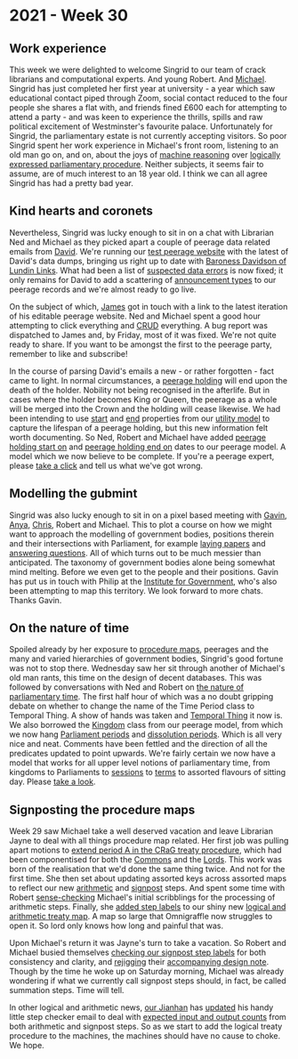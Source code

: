 # 2021 - Week 30

## Work experience

This week we were delighted to welcome Singrid to our team of crack librarians and computational experts. And young Robert. And [Michael](https://twitter.com/fantasticlife). Singrid has just completed her first year at university - a year which saw educational contact piped through Zoom, social contact reduced to the four people she shares a flat with, and friends fined £600 each for attempting to attend a party - and was keen to experience the thrills, spills and raw political excitement of Westminster's favourite palace. Unfortunately for Singrid, the parliamentary estate is not currently accepting visitors. So poor Singrid spent her work experience in Michael's front room, listening to an old man go on, and on, about the joys of [machine reasoning](https://api.parliament.uk/procedures/meta/comments) over [logically expressed parliamentary procedure](https://ukparliament.github.io/ontologies/procedure/procedure-ontology.html). Neither subjects, it seems fair to assume, are of much interest to an 18 year old. I think we can all agree Singrid has had a pretty bad year.

## Kind hearts and coronets

Nevertheless, Singrid was lucky enough to sit in on a chat with Librarian Ned and Michael as they picked apart a couple of peerage data related emails from [David](https://twitter.com/clerkly). We're running our [test peerage website](https://api.parliament.uk/peerages) with the latest of David's data dumps, bringing us right up to date with [Baroness Davidson of Lundin Links](https://api.parliament.uk/peerages/peerages/2995). What had been a list of [suspected data errors](https://api.parliament.uk/peerages/meta/suspected-data-errors) is now fixed; it only remains for David to add a scattering of [announcement types](https://api.parliament.uk/peerages/announcement-types) to our peerage records and we're almost ready to go live.

On the subject of which, [James](https://twitter.com/jamesjefferies) got in touch with a link to the latest iteration of his editable peerage website. Ned and Michael spent a good hour attempting to click everything and [CRUD](https://en.wikipedia.org/wiki/Create,_read,_update_and_delete) everything. A bug report was dispatched to James and, by Friday, most of it was fixed. We're not quite ready to share. If you want to be amongst the first to the peerage party, remember to like and subscribe!

In the course of parsing David's emails a new - or rather forgotten - fact came to light. In normal circumstances, a [peerage holding](https://ukparliament.github.io/ontologies/peerage/peerage-ontology.html#d4e112) will end upon the death of the holder. Nobility not being recognised in the afterlife. But in cases where the holder becomes King or Queen, the peerage as a whole will be merged into the Crown and the holding will cease likewise. We had been intending to use [start](https://ukparliament.github.io/ontologies/utility/utility-ontology.html#d4e245) and [end](https://ukparliament.github.io/ontologies/utility/utility-ontology.html#d4e260) properties from our [utility model](https://ukparliament.github.io/ontologies/utility/utility-ontology.html) to capture the lifespan of a peerage holding, but this new information felt worth documenting. So Ned, Robert and Michael have added [peerage holding start on](https://ukparliament.github.io/ontologies/peerage/peerage-ontology.html#d4e629) and [peerage holding end on](https://ukparliament.github.io/ontologies/peerage/peerage-ontology.html#d4e644) dates to our peerage model. A model which we now believe to be complete. If you're a peerage expert, please [take a click](https://ukparliament.github.io/ontologies/peerage/peerage-ontology.html) and tell us what we've got wrong.

## Modelling the gubmint

Singrid was also lucky enough to sit in on a pixel based meeting with [Gavin](https://twitter.com/GavinFreeguard), [Anya](https://twitter.com/bitten_), [Chris](https://twitter.com/cw4ts), Robert and Michael. This to plot a course on how we might want to approach the modelling of government bodies, positions therein and their intersections with Parliament, for example [laying papers](https://ukparliament.github.io/ontologies/laying/laying-ontology.html) and [answering questions](https://ukparliament.github.io/ontologies/question-and-answer/question-and-answer-ontology.html). All of which turns out to be much messier than anticipated. The taxonomy of government bodies alone being somewhat mind melting. Before we even get to the people and their positions. Gavin has put us in touch with Philip at the [Institute for Government](https://www.instituteforgovernment.org.uk/), who's also been attempting to map this territory. We look forward to more chats. Thanks Gavin.

## On the nature of time

Spoiled already by her exposure to [procedure maps](https://ukparliament.github.io/ontologies/procedure/procedure-ontology.html#maps), peerages and the many and varied hierarchies of government bodies, Singrid's good fortune was not to stop there. Wednesday saw her sit through another of Michael's old man rants, this time on the design of decent databases. This was followed by conversations with Ned and Robert on [the nature of parliamentary time](https://ukparliament.github.io/ontologies/time-period/time-period-ontology.html). The first half hour of which was a no doubt gripping debate on whether to change the name of the Time Period class to Temporal Thing. A show of hands was taken and [Temporal Thing](https://ukparliament.github.io/ontologies/time-period/time-period-ontology.html#d4e89) it now is. We also borrowed the [Kingdom](https://ukparliament.github.io/ontologies/time-period/time-period-ontology.html#d4e100) class from our peerage model, from which we now hang [Parliament periods](https://ukparliament.github.io/ontologies/time-period/time-period-ontology.html#d4e153) and [dissolution periods](https://ukparliament.github.io/ontologies/time-period/time-period-ontology.html#d4e166). Which is all very nice and neat. Comments have been fettled and the direction of all the predicates updated to point upwards. We're fairly certain we now have a model that works for all upper level notions of parliamentary time, from kingdoms to Parliaments to [sessions](https://ukparliament.github.io/ontologies/time-period/time-period-ontology.html#d4e205) to [terms](https://ukparliament.github.io/ontologies/time-period/time-period-ontology.html#d4e232) to assorted flavours of sitting day. Please [take a look](https://ukparliament.github.io/ontologies/time-period/time-period-ontology.html).

## Signposting the procedure maps

Week 29 saw Michael take a well deserved vacation and leave Librarian Jayne to deal with all things procedure map related. Her first job was pulling apart motions to [extend period A in the CRaG treaty procedure](https://www.legislation.gov.uk/ukpga/2010/25/section/21), which had been componentised for both the [Commons](https://trello.com/c/u5GENdvI/149-remove-all-routes-and-non-business-steps-from-commons-motion-extend-component-procedure-in-staging-data) and the [Lords](https://trello.com/c/1YxZGw7v/150-remove-all-routes-and-non-business-steps-from-lords-motion-extend-component-procedure-in-stagingt-data). This work was born of the realisation that we'd done the same thing twice. And not for the first time. She then set about updating assorted keys across assorted maps to reflect our new [arithmetic](https://ukparliament.github.io/ontologies/procedure/flowcharts/meta/design-notes/with-step-types/#arithmetic-steps) and [signpost](https://ukparliament.github.io/ontologies/procedure/flowcharts/meta/design-notes/with-step-types/#signpost-steps) steps. And spent some time with Robert [sense-checking](https://trello.com/c/TxrEjqfp/139-check-design-notes-for-arithmetic-steps) Michael's initial scribblings for the processing of arithmetic steps. Finally, she [added step labels](https://trello.com/c/AC76wRfA/152-label-steps-in-treaty-procedure) to our shiny new [logical and arithmetic treaty map](https://ukparliament.github.io/ontologies/procedure/flowcharts/crag-treaties/logic-gates/crag-treaties.pdf). A map so large that Omnigraffle now struggles to open it. So lord only knows how long and painful that was.

Upon Michael's return it was Jayne's turn to take a vacation. So Robert and Michael busied themselves [checking our signpost step labels](https://trello.com/c/RZLX6noj/151-check-signpost-steps-language-for-consistency-clarity) for both consistency and clarity, and [rejigging](https://trello.com/c/JNDhTtmQ/147-check-design-notes-for-signpost-steps) their [accompanying design note](https://ukparliament.github.io/ontologies/procedure/flowcharts/meta/design-notes/with-step-types/#signpost-steps). Though by the time he woke up on Saturday morning, Michael was already wondering if what we currently call signpost steps should, in fact, be called summation steps. Time will tell.

In other logical and arithmetic news, [our Jianhan](https://twitter.com/jianhanzhu) has [updated](https://trello.com/c/vUXfiKup/7-update-step-checker-email-to-include-new-step-types) his handy little step checker email to deal with [expected input and output counts](https://ukparliament.github.io/ontologies/procedure/flowcharts/meta/design-notes/with-step-types/#validating-inputs-and-outputs-to-steps) from both arithmetic and signpost steps. So as we start to add the logical treaty procedure to the machines, the machines should have no cause to choke. We hope.